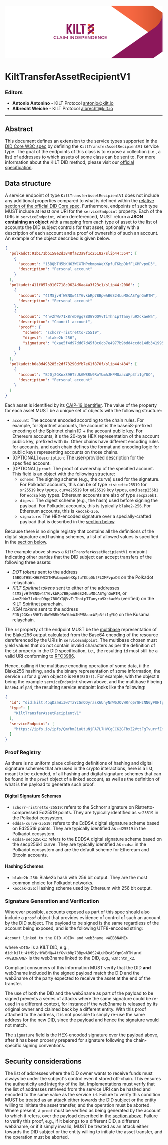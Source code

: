 [![](.maintain/media/kilt-header.png)](https://kilt.io)

# KiltTransferAssetRecipientV1

<!-- TODO: Update snippets, signatures, hashes and IPFS CID once the final version of the document has been agreed on -->

### Editors

- **Antonio Antonino** - KILT Protocol [antonio@kilt.io](mailto:antonio@kilt.io)
- **Albrecht Weiche** - KILT Protocol [albrecht@kilt.io](mailto:albrecht@kilt.io)

---

## Abstract

This document defines an extension to the service types supported in the [DID Core W3C spec][did-core-spec] by defining the `KiltTransferAssetRecipientV1` service type.
The goal of the endpoints of this class is to expose a collection (i.e., a list) of addresses to which assets of some class can be sent to.
For more information about the KILT DID method, please visit our [official specification][kilt-did-spec].

## Data structure

A service endpoint of type `KiltTransferAssetRecipientV1` does not include any additional properties compared to what is defined within the [relative section of the official DID Core spec][did-core-spec-services].
Furthermore, endpoints of such type MUST include at least *one* URI for the `serviceEndpoint` property.
Each of the URIs in `serviceEndpoint`, when dereferenced, MUST return **a JSON containing an object** with a mapping from each type of asset to the list of accounts the DID subject controls for that asset, optionally with a description of each account and a proof of ownership of such an account.
An example of the object described is given below.

```json
{
  "polkadot:91b171bb158e2d3848fa23a9f1c25182/slip44:354": [
    {
      "account": "15BQbTH5bKH63WCXTMPxbmpnWeXKpfuTKbpDkfFLXMPvpxD3",
      "description": "Personal account"
    }
  ],
  "polkadot:411f057b9107718c9624d6aa4a3f23c1/slip44:2086": [
    {
      "account": "4tMSjvHfWBNQw4tYGvkbRp7BBpwAB6S24LuMDcASYgnGnRTM",
      "description": "Personal account"
    },
    {
      "account": "4nvZhWv71x8reD9gq7BUGYQQVvTiThnLpTTanyru9XckaeWa",
      "description": "Council account",
      "proof": {
        "scheme": "schorr-ristretto-25519",
        "digest": "blake2b-256",
        "signature": "0xae5f4d97dd67d45f8c6cb7e4977b9bdd4ccdd14db341995ba5074bccbe27c004a17bcf4a53e1e6a1eaac135c5f2b492e7d84dbbe4d80c221d3caed915f7b1286"
      }
    }
  ],
  "polkadot:b0a8d493285c2df73290dfb7e61f870f/slip44:434": [
    {
      "account": "EJDj2GKnx89HTzUkGW8Rk9RoYUmAJHPM8aacWFp3fi1gYUQ",
      "description": "Personal account"
    }
  ]
}
```

Each asset is identified by its [CAIP-19 identifier][caip-19-spec].
The value of the property for each asset MUST be a unique set of objects with the following structure:

* `account`: The account encoded according to the chain rules. For example, for Spiritnet accounts, the account is the base58-prefixed encoding of the Spiritnet chain ID + the account public key. For Ethereum accounts, it's the 20-byte HEX representation of the account public key, prefixed with `0x`. Other chains have different encoding rules for accounts, and each chain defines the format and encoding logic for public keys representing accounts on those chains.
* [OPTIONAL] `description`: The user-provided description for the specified account.
* [OPTIONAL] `proof`: The proof of ownership of the specified account. This field is an object with the following structure:
  * `scheme`: The signing scheme (e.g., the curve) used for the signature. For Polkadot accounts, this can be of type `ristretto25519` for `sr25519` key types, `curve25519` for `ed25519` key types, and `secp256k1` for `ecdsa` key types. Ethereum accounts are also of type `secp256k1`.
  * `digest`: The digest scheme (e.g., the hash) used before signing the payload. For Polkadot accounts, this is typically `blake2-256`. For Ethereum accounts, this is `keccak-256`.
  * `signature`: The HEX-encoded signature over a specially-crafted payload that is described in the [section below](#proof-registry).

Because there is no single registry that contains all the definitions of the digital signature and hashing schemes, a list of allowed values is specified in the [section below](#proof-registry).

The example above shows a `KiltTransferAssetRecipientV1` endpoint indicating other parties that the DID subject can accept transfers of the following three assets:

- *DOT tokens* sent to the address `15BQbTH5bKH63WCXTMPxbmpnWeXKpfuTKbpDkfFLXMPvpxD3` on the Polkadot relaychain.
- *KILT Spiritnet tokens* sent to either of the addresses `4tMSjvHfWBNQw4tYGvkbRp7BBpwAB6S24LuMDcASYgnGnRTM`, or `4nvZhWv71x8reD9gq7BUGYQQVvTiThnLpTTanyru9XckaeWa` (verified) on the KILT Spiritnet parachain.
- *KSM tokens* sent to the address `EJDj2GKnx89HTzUkGW8Rk9RoYUmAJHPM8aacWFp3fi1gYUQ` on the Kusama relaychain.

The `id` property of the endpoint MUST be the [multibase][multibase] representation of the Blake256 output calculated from the Base64 encoding of the resource dereferenced by the URIs in `serviceEndpoint`.
The multibase chosen must yield values that do not contain invalid characters as per the definition of the `id` property in the DID specification, i.e., the resulting `id` must still be a valid URI conforming to [RFC3986][rfc3986].

Hence, calling `M` the multibase encoding operation of some data, `H` the Blake256 hashing, and `B` the binary representation of some information, the service `id` for a given object `O` is `M(H(B(O)))`.
For example, with the object `O` being the example `serviceEndpoint` shown above, and the multibase `M` being `base64urlpad`, the resulting service endpoint looks like the following:

```json
{
  "id": "did:kilt:4pqDzaWi3w7TzYzGnQDyrasK6UnyNnW6JQvWRrq6r8HzNNGy#UHfpCR8mCNP5FvNRjN7rLHm7DA8fm7bqB6Pd4fGjaJ4Y=",
  "type": [
    "KiltTransferAssetRecipientV1"
  ],
  "serviceEndpoint": [
    "https://ipfs.io/ipfs/QmYbmJiuUtuNjFA7L7HVCgCCK2GFbxZ2VttFgTvurrfZff"
  ]
}
```

### Proof Registry

As there is no uniform place collecting definitions of hashing and digital signature schemes that are used in the crypto interactions, here is a list, meant to be extended, of all hashing and digital signature schemes that can be found in the `proof` object of a linked account, as well as the definition of what is the payload to generate such proof.

#### Digital Signature Schemes

* `schorr-ristretto-25519`: refers to the Schnorr signature on Ristretto-compressed Ed25519 points. They are typically identified as `sr25519` in the Polkadot ecosystem.
* `eddsa-curve-25519`: refers to the EdDSA digital signature scheme based on Ed25519 points. They are typically identified as `ed25519` in the Polkadot ecosystem.
* `ecdsa-secp256k1`: refers to the EDDSA digital signature scheme based on the secp256k1 curve. They are typically identified as `ecdsa` in the Polkadot ecosystem and are the default scheme for Ethereum and Bitcoin accounts.

#### Hashing Schemes

* `blake2b-256`: Blake2b hash with 256 bit output. They are the most common choice for Polkadot networks.
* `keccak-256`: Hashing scheme used by Ethereum with 256 bit output.

### Signature Generation and Verification

Wherever possible, accounts exposed as part of this spec should also include a `proof` object that provides evidence of control of such an account by the DID subject.
The payload to be signed is the same regardless of the account being exposed, and is the following UTF8-encoded string:

```
Account linked to the DID <DID> and web3name <WEB3NAME>
```

where `<DID>` is a KILT DID, e.g., `did:kilt:4tMSjvHfWBNQw4tYGvkbRp7BBpwAB6S24LuMDcASYgnGnRTM` and `<WEB3NAME>` is the web3name linked to the DID, e.g., `w3n:ntn_x2`.

Compliant consumers of this information MUST verify that the DID **and** web3name included in the signed payload match the DID and the web3name of the party expected to receive the asset at the end of the transfer.

The use of both the DID and the web3name as part of the payload to be signed prevents a series of attacks where the same signature could be re-used in a different context, for instance if the web3name is released by its original owner and claimed back by a different entity.
With this proof attached to the address, it is not possible to simply re-use the same address for the new DID, since the payload and hence the signature would not match.

The `signature` field is the HEX-encoded signature over the payload above, after it has been properly prepared for signature following the chain-specific signing conventions.

## Security considerations

The list of addresses where the DID owner wants to receive funds must always be under the subject's control even if stored off-chain.
This ensures the authenticity and integrity of the list.
Implementations must verify that the list of addresses retrieved from the service URI can be hashed and encoded to the same value as the service `id`.
Failure to verify this condition MUST be treated as an attack either towards the DID subject or the entity willing to initiate the asset transfer, and the operation must be aborted.
Where present, a `proof` must be verified as being generated by the account to which it refers, over the payload described in the [section above](#proof-registry). Failure to verify this proof, e.g., if it belongs to a different DID, a different web3name, or if it simply invalid, MUST be treated as an attack either towards the DID subject or the entity willing to initiate the asset transfer, and the operation must be aborted.

[did-core-spec]: https://www.w3.org/TR/did-core
[kilt-did-spec]: https://github.com/KILTprotocol/spec-kilt-did
[multibase]: https://github.com/multiformats/multibase#multibase-by-example
[did-core-spec-services]: https://www.w3.org/TR/did-core/#services=
[caip-19-spec]: https://github.com/ChainAgnostic/CAIPs/blob/master/CAIPs/caip-19.md
[caip-2-spec]: https://github.com/ChainAgnostic/CAIPs/blob/master/CAIPs/caip-2.md
[caip-13-spec]: https://github.com/ChainAgnostic/CAIPs/blob/master/CAIPs/caip-13.md
[rfc3986]: https://www.w3.org/TR/did-core/#bib-rfc3986
